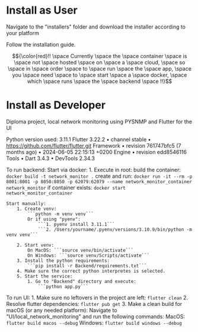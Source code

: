 # Install as User
Navigate to the "installers" folder and download the installer according to your platform

Follow the installation guide.

$${\color{red}!! \space Currently \space the \space container \space is \space not \space hosted \space on \space a \space cloud, \space so \space in \space order \space to \space run \space the \space app, \space you \space need \space to \space start \space a \space docker, \space which \space runs \space the \space backend \space !!}$$

# Install as Developer
Diploma project, local network monitoring using PYSNMP and Flutter for the UI

Python version used: 3.11.1
Flutter 3.22.2 • channel stable • https://github.com/flutter/flutter.git
Framework • revision 761747bfc5 (7 months ago) • 2024-06-05 22:15:13 +0200
Engine • revision edd8546116
Tools • Dart 3.4.3 • DevTools 2.34.3

To run backend:
    Start via docker:
        1. Execute in root:
            build the container: ```docker build -t network_monitor .```
            create and run: ```docker run -it --rm -p 8001:8001 -p 8050:8050 -p 62079:62079 --name network_monitor_container network_monitor```
            if container exists: ```docker start network_monitor_container```

    Start manually:
        1. Create venv:
            ```python -m venv venv```
            Or if using "pyenv":
                ```1. pyenv install 3.11.1```
                ```2. /Users/yourname/.pyenv/versions/3.10.9/bin/python -m venv venv```

        2. Start venv:
            On MacOS: ```source venv/bin/activate```
            On Windows: ```source venv/Scripts/activate```
        3. Install the python requirements:
            ```pip install -r Backend/requirements.txt```
        4. Make sure the correct python interpretes is selected.
        5. Start the service:
            1. Go to "Backend" directory and execute:
                ```python app.py```

To run UI:
    1. Make sure no leftovers in the project are left:
        ```flutter clean```
    2. Resolve flutter dependencies:
        ```flutter pub get```
    3. Make a clean build for macOS (or any needed platform):
        Navigate to "UI/local_network_monitoring" and run the following commands:
            MacOS: ```flutter build macos --debug```
            Windows: ```flutter build windows --debug```
